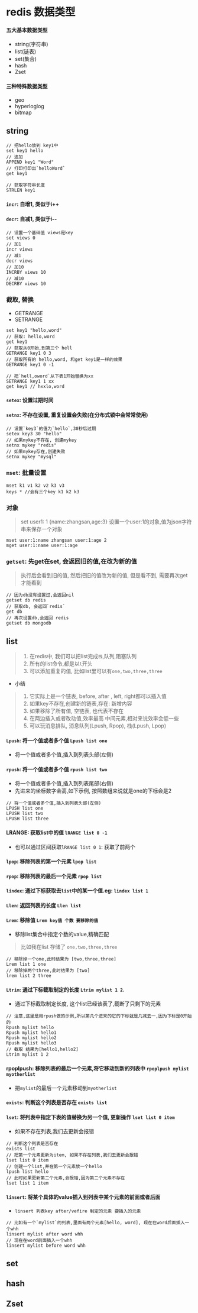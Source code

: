 # redis 数据类型
#### 五大基本数据类型
- string(字符串)
- list(链表)
- set(集合)
- hash
- Zset

#### 三种特殊数据类型
- geo
- hyperloglog
- bitmap

## string
```
// 把hello放到 key1中
set key1 hello
// 追加
APPEND key1 "Word"
// 打印打印出`helloWord` 
get key1

// 获取字符串长度 
STRLEN key1
```
#### `incr`: 自增1, 类似于i++
#### `decr`: 自减1, 类似于i--
```
// 设置一个基础值 views是key
set views 0
// 加1
incr views
// 减1
decr views
// 加10
INCRBY views 10
// 减10
DECRBY views 10
```
### 截取, 替换
- GETRANGE
- SETRANGE
```
set key1 "hello,word"
// 获取: hello,word
get key1
// 获取从0开始,到第三个 hell
GETRANGE key1 0 3
// 获取所有的 hello,word, 和get key1是一样的效果
GETRANGE key1 0 -1

// 把`hell,oword`从下表1开始替换为xx
SETRANGE key1 1 xx
get key1 // hxxlo,word
```

#### `setex`: 设置过期时间
#### `setnx`: 不存在设置, 重复设置会失败(在分布式锁中会常常使用)
```
// 设置`key3`的值为`hello`,30秒后过期
setex key3 30 "hello"
// 如果mykey不存在, 创建mykey
setnx mykey "redis"
// 如果mykey存在,创建失败
setnx mykey "mysql"
```
### `mset`: 批量设置
```
mset k1 v1 k2 v2 k3 v3
keys * //会有三个key k1 k2 k3
```
### 对象
> set user1: 1 {name:zhangsan,age:3} 设置一个user:1的对象,值为json字符串来保存一个对象
```
mset user:1:name zhangsan user:1:age 2
mget user:1:name user:1:age
```

### `getset`: 先get在set, 会返回旧的值,在改为新的值
> 执行后会看到旧的值, 然后把旧的值改为新的值, 但是看不到, 需要再次get才能看到
```
// 因为db没有设置过,会返回nil
getset db redis
// 获取db, 会返回`redis`
get db
// 再次设置db,会返回 redis
getset db mongodb
```
## list
> 1. 在redis中, 我们可以把list完成`栈`,队列,阻塞队列
> 2. 所有的list命令,都是以`l`开头
> 3. 可以添加重复的值, 比如list里可以有`one,two,three,three`
- 小结
> 1. 它实际上是一个链表, before, after , left, right都可以插入值 
> 2. 如果key不存在,创建新的链表,存在: 新增内容
> 3. 如果移除了所有值, 空链表, 也代表不存在
> 4. 在两边插入或者改动值,效率最高 中间元素,相对来说效率会低一些
> 5. 可以玩消息排队, 消息队列(Lpush, Rpop), 栈(Lpush, Lpop)


#### `Lpush`: 将一个值或者多个值 `Lpush list one`
- 将一个值或者多个值,插入到列表头部(左侧)
#### `rpush`: 将一个值或者多个值 `rpush list two`
- 将一个值或者多个值,插入到列表尾部(右侧)
- 先进来的坐标数字会高,如下示例, 按照数组来说就是one的下标会是2
```
// 将一个值或者多个值,插入到列表头部(左侧)
LPUSH list one
LPUSH list two
LPUSH list three
```

#### LRANGE: 获取list中的值 `lRANGE list 0 -1`
- 也可以通过区间获取`lRANGE list 0 1`: 获取了前两个

#### `lpop`: 移除列表的第一个元素 `lpop list`
#### `rpop`: 移除列表的最后一个元素 `rpop list`
#### `lindex`: 通过下标获取去`list`中的某一个值.eg: `lindex list 1`
#### `Llen`: 返回列表的长度 `Llen list`
#### `Lrem`: 移除值 `Lrem key值 个数 要移除的值`
- 移除list集合中指定个数的value,精确匹配
> 比如我在list 存储了 `one,two,three,three`
```
// 移除掉一个one,此时结果为 [two,three,three]
Lrem list 1 one 
// 移除掉两个three,此时结果为 [two]
lrem list 2 three
```
#### `Ltrim`: 通过下标截取制定的长度 `Ltrim mylist 1 2`.
- 通过下标截取制定长度, 这个list已经该表了,截断了只剩下的元素
```
// 注意,这里是用rpush做的示例,所以第几个进来的它的下标就是几减去一,因为下标是0开始的
Rpush mylist hello 
Rpush mylist hello1 
Rpush mylist hello2
Rpush mylist hello3 
// 截取 结果为[hello1,hello2]
Ltrim mylist 1 2
```
#### rpoplpush: 移除列表的最后一个元素,将它移动到新的列表中 `rpoplpush mylist myotherlist`
- 把`mylist`的最后一个元素移动到`myotherlist`
#### `exists`: 判断这个列表是否存在 `exists list`
#### `lset`: 将列表中指定下表的值替换为另一个值, 更新操作 `lset list 0 item`
- 如果不存在列表,我们去更新会报错
```
// 判断这个列表是否存在
exists list 
// 把第一个元素更新为item, 如果不存在列表,我们去更新会报错
lset list 0 item
// 创建一个list,并在第一个元素放一个hello
lpush list hello
// 此时如果更新第二个元素,会报错,因为第二个元素不存在
lset list 1 item
```
#### `linsert`: 将某个具体的value插入到列表中某个元素的前面或者后面 
- `linsert 列表key after/vefire 制定的元素 要插入的元素`
```
// 比如有一个`mylist`的列表,里面有两个元素[hello, word], 现在在word后面插入一个whh
linsert mylist after word whh
// 现在在word前面插入一个whh
linsert mylist before word whh
```

## set
## hash
## Zset